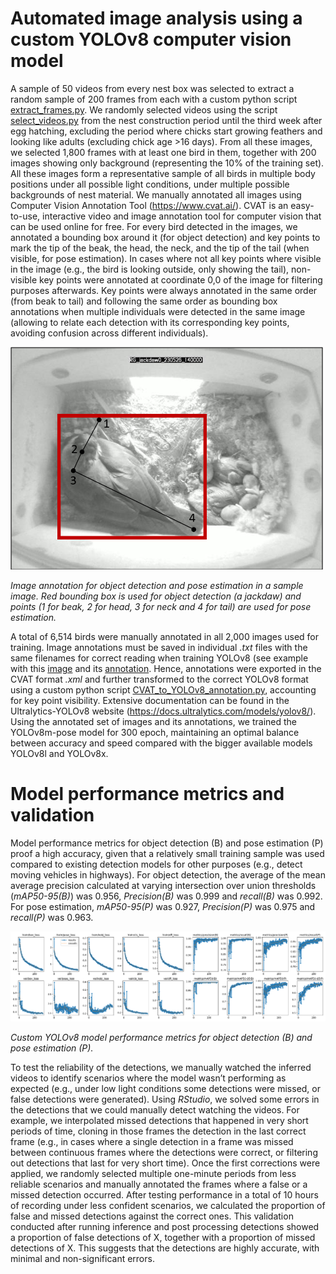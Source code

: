 # Automated image analysis using a custom YOLOv8 computer vision model

A sample of 50 videos from every nest box was selected to extract a random sample of 200 frames from each with a custom python script [extract_frames.py](extract_frames.py). We randomly selected videos using the script [select_videos.py](select_videos.py) from the nest construction period until the third week after egg hatching, excluding the period where chicks start growing feathers and looking like adults (excluding chick age >16 days). From all these images, we selected 1,800 frames with at least one bird in them, together with 200 images showing only background (representing the 10% of the training set). All these images form a representative sample of all birds in multiple body positions under all possible light conditions, under multiple possible backgrounds of nest material. We manually annotated all images using Computer Vision Annotation Tool (https://www.cvat.ai/). CVAT is an easy-to-use, interactive video and image annotation tool for computer vision that can be used online for free. For every bird detected in the images, we annotated a bounding box around it (for object detection) and key points to mark the tip of the beak, the head, the neck, and the tip of the tail (when visible, for pose estimation). In cases where not all key points where visible in the image (e.g., the bird is looking outside, only showing the tail), non-visible key points were annotated at coordinate 0,0 of the image for filtering purposes afterwards. Key points were always annotated in the same order (from beak to tail) and following the same order as bounding box annotations when multiple individuals were detected in the same image (allowing to relate each detection with its corresponding key points, avoiding confusion across different individuals).
<p align="left">
  <img src="../images/annotation.png" alt="Object detection and pose estimation annotation" width="500" />

  <em>Image annotation for object detection and pose estimation in a sample image. Red bounding box is used for object detection (a jackdaw) and points (1 for beak, 2 for head, 3 for neck and 4 for tail) are used for pose estimation.</em>
</p>

A total of 6,514 birds were manually annotated in all 2,000 images used for training. Image annotations must be saved in individual *.txt* files with the same filenames for correct reading when training YOLOv8 (see example with this [image](RG_230314_jackdaw0_frame13198.jpg) and its [annotation](RG_230314_jackdaw0_frame13198.txt). Hence, annotations were exported in the CVAT format *.xml* and further transformed to the correct YOLOv8 format using a custom python script [CVAT_to_YOLOv8_annotation.py](annotation_CVAT_to_YOLOv8.py), accounting for key point visibility. Extensive documentation can be found in the Ultralytics-YOLOv8 website (https://docs.ultralytics.com/models/yolov8/). Using the annotated set of images and its annotations, we trained the YOLOv8m-pose model for 300 epoch, maintaining an optimal balance between accuracy and speed compared with the bigger available models YOLOv8l and YOLOv8x. 

# Model performance metrics and validation

Model performance metrics for object detection (B) and pose estimation (P) proof a high accuracy, given that a relatively small training sample was used compared to existing detection models for other purposes (e.g., detect moving vehicles in highways). For object detection, the average of the mean average precision calculated at varying intersection over union thresholds (*mAP50-95(B)*) was 0.956, *Precision(B)* was 0.999 and *recall(B)* was 0.992. For pose estimation, *mAP50-95(P)* was 0.927, *Precision(P)* was 0.975 and *recall(P)* was 0.963.

<p align="left">
  <img src="../images/performance_metrics.png" alt="Custom YOLOv8 model performance metrics" width="800" />

  <em>Custom YOLOv8 model performance metrics for object detection (B) and pose estimation (P).</em>
</p>

To test the reliability of the detections, we manually watched the inferred videos to identify scenarios where the model wasn’t performing as expected (e.g., under low light conditions some detections were missed, or false detections were generated). Using *RStudio*, we solved some errors in the detections that we could manually detect watching the videos. For example, we interpolated missed detections that happened in very short periods of time, cloning in those frames the detection in the last correct frame (e.g., in cases where a single detection in a frame was missed between continuous frames where the detections were correct, or filtering out detections that last for very short time). Once the first corrections were applied, we randomly selected multiple one-minute periods from less reliable scenarios and manually annotated the frames where a false or a missed detection occurred. After testing performance in a total of 10 hours of recording under less confident scenarios, we calculated the proportion of false and missed detections against the correct ones. This validation conducted after running inference and post processing detections showed a proportion of false detections of X, together with a proportion of missed detections of X. This suggests that the detections are highly accurate, with minimal and non-significant errors. 